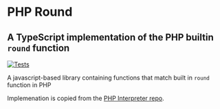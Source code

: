 # PHP Round
## A TypeScript implementation of the PHP builtin `round` function

[![Tests](https://github.com/e-newton/php-round/actions/workflows/run-tests.yml/badge.svg)](https://github.com/e-newton/php-round/actions/workflows/run-tests.yml)

A javascript-based library containing functions that match built in `round` function in PHP

Implemenation is copied from the [PHP Interpreter repo](https://github.com/php/php-src/blob/master/ext/standard/math.c).

